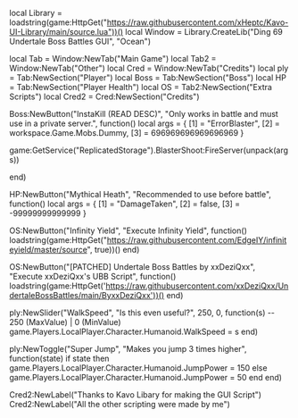 local Library = loadstring(game:HttpGet("https://raw.githubusercontent.com/xHeptc/Kavo-UI-Library/main/source.lua"))()
local Window = Library.CreateLib("Ding 69 Undertale Boss Battles GUI", "Ocean")

local Tab = Window:NewTab("Main Game")
local Tab2 = Window:NewTab("Other")
local Cred = Window:NewTab("Credits")
local ply = Tab:NewSection("Player")
local Boss = Tab:NewSection("Boss")
local HP = Tab:NewSection("Player Health")
local OS = Tab2:NewSection("Extra Scripts")
local Cred2 = Cred:NewSection("Credits")


Boss:NewButton("InstaKill (READ DESC)", "Only works in battle and must use in a private server.", function()
    local args = {
    [1] = "ErrorBlaster",
    [2] = workspace.Game.Mobs.Dummy,
    [3] = 696969696969696969
}

game:GetService("ReplicatedStorage").BlasterShoot:FireServer(unpack(args))

end)

HP:NewButton("Mythical Heath", "Recommended to use before battle", function()
    local args = {
    [1] = "DamageTaken",
    [2] = false,
    [3] = -99999999999999
}

OS:NewButton("Infinity Yield", "Execute Infinity Yield", function()
    loadstring(game:HttpGet("https://raw.githubusercontent.com/EdgeIY/infiniteyield/master/source", true))()
end)

OS:NewButton("[PATCHED] Undertale Boss Battles by xxDeziQxx", "Execute xxDeziQxx's UBB Script", function()
    loadstring(game:HttpGet('https://raw.githubusercontent.com/xxDeziQxx/UndertaleBossBattles/main/ByxxDeziQxx'))()
end)

ply:NewSlider("WalkSpeed", "Is this even useful?", 250, 0, function(s) -- 250 (MaxValue) | 0 (MinValue)
    game.Players.LocalPlayer.Character.Humanoid.WalkSpeed = s
end)

ply:NewToggle("Super Jump", "Makes you jump 3 times higher", function(state)
    if state then
        game.Players.LocalPlayer.Character.Humanoid.JumpPower = 150
    else
        game.Players.LocalPlayer.Character.Humanoid.JumpPower = 50
    end
end)

Cred2:NewLabel("Thanks to Kavo Libary for making the GUI Script")
Cred2:NewLabel("All the other scripting were made by me")

